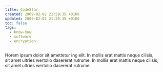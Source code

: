 ```yaml
---
title: CodeStar
created: 2009-02-02 21:59:35 +0100
updated: 2009-02-02 21:59:35 +0100
toc: false
tags:
  - know-how
  - software
  - encryption
---
```


Horem ipsum dolor sit amettetur ing elit. 
							In mollis erat mattis neque cilisis, sit amet ultries wertolio dasererat rutrume.
							In mollis erat mattis neque cilisis, sit amet ultries wertolio dasererat rutrume.
